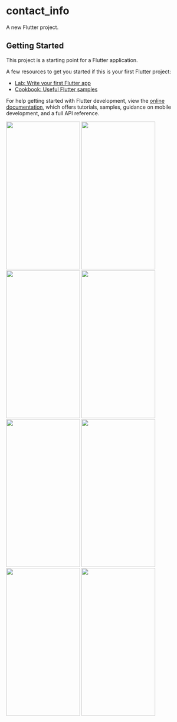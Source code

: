 # contact_info

A new Flutter project.

## Getting Started

This project is a starting point for a Flutter application.

A few resources to get you started if this is your first Flutter project:

- [Lab: Write your first Flutter app](https://docs.flutter.dev/get-started/codelab)
- [Cookbook: Useful Flutter samples](https://docs.flutter.dev/cookbook)

For help getting started with Flutter development, view the
[online documentation](https://docs.flutter.dev/), which offers tutorials,
samples, guidance on mobile development, and a full API reference.
<p>
  <img src="https://github.com/sumitFlutter/Contact-App/assets/153794386/8cf3899c-4264-4456-bfcf-acfcd3ab88f5"
height="400px" width="200px"     />
  <img src="https://github.com/sumitFlutter/Contact-App/assets/153794386/e82182f5-a020-4c74-b921-fa8591b33f0d"
  height="400px" width="200px"     />
  <img src="https://github.com/sumitFlutter/Contact-App/assets/153794386/0f1cf7b1-d910-4fc1-bee9-92e7eabea0b4"
  height="400px" width="200px"     />
  <img src="https://github.com/sumitFlutter/Contact-App/assets/153794386/4e41bdd4-6e0b-45d6-b500-32d34fdaf8b4"
  height="400px" width="200px"     />
  <img src="https://github.com/sumitFlutter/Contact-App/assets/153794386/7d588bb8-12a1-494c-bee9-2190a5c3c29c"
  height="400px" width="200px"     />
    <img src="https://github.com/sumitFlutter/Contact-App/assets/153794386/109a126e-fa35-4f0a-8966-c56b96ccd896"
  height="400px" width="200px"     />
    <img src="https://github.com/sumitFlutter/Contact-App/assets/153794386/8c75b47e-20c9-4e1f-9cad-3c9f0069e403)"
  height="400px" width="200px"     />
 <img src="https://github.com/sumitFlutter/Contact-App/assets/153794386/f97cafb0-7104-4ab9-a430-a82dea0ae99e"
  height="400px" width="200px"     />

</p>

